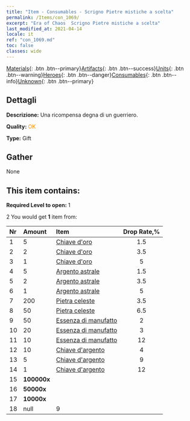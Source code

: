```yaml
---
title: "Item - Consumables - Scrigno Pietre mistiche a scelta"
permalink: /Items/con_1069/
excerpt: "Era of Chaos  Scrigno Pietre mistiche a scelta"
last_modified_at: 2021-04-14
locale: it
ref: "con_1069.md"
toc: false
classes: wide
---
```

 [Materials](/it/Items/){: .btn .btn--primary}[Artifacts](/it/Items/Artifacts/){: .btn .btn--success}[Units](/it/Items/Units/){: .btn .btn--warning}[Heroes](/it/Items/Heroes/){: .btn .btn--danger}[Consumables](/it/Items/Consumables/){: .btn .btn--info}[Unknown](/it/Items/Unknown/){: .btn .btn--primary}

## Dettagli
 **Descrizione:** Una ricompensa degna di un guerriero.

 **Quality:** <span style="color: #FF8C00">OK</span>

 **Type:** Gift

## Gather

  None

## This item contains:

 **Required Level to open:** 1

 2 You would get **1** item  from:

  | Nr | Amount |     Item    | Drop Rate,% |
  |:---|:-------|:------------|:---------:|
  | 1 | 5 | [Chiave d'oro](/it/Items/con_783/) | 1.5 | 
  | 2 | 2 | [Chiave d'oro](/it/Items/con_783/) | 3.5 | 
  | 3 | 1 | [Chiave d'oro](/it/Items/con_783/) | 5 | 
  | 4 | 5 | [Argento astrale](/it/Items/con_969/) | 1.5 | 
  | 5 | 2 | [Argento astrale](/it/Items/con_969/) | 3.5 | 
  | 6 | 1 | [Argento astrale](/it/Items/con_969/) | 5 | 
  | 7 | 200 | [Pietra celeste](/it/Items/art_188/) | 3.5 | 
  | 8 | 50 | [Pietra celeste](/it/Items/art_188/) | 6.5 | 
  | 9 | 50 | [Essenza di manufatto](/it/Items/con_761/) | 2 | 
  | 10 | 20 | [Essenza di manufatto](/it/Items/con_761/) | 3 | 
  | 11 | 10 | [Essenza di manufatto](/it/Items/con_761/) | 12 | 
  | 12 | 10 | [Chiave d'argento](/it/Items/con_693/) | 4 | 
  | 13 | 5 | [Chiave d'argento](/it/Items/con_693/) | 9 | 
  | 14 | 1 | [Chiave d'argento](/it/Items/con_693/) | 12 | 
  | 15 |  **100000x** | <i class="fas fa-coins"/> |  | 3 | 
  | 16 |  **50000x** | <i class="fas fa-coins"/> |  | 7 | 
  | 17 |  **10000x** | <i class="fas fa-coins"/> |  | 9 | 
  | 18 | null | 9 | 
